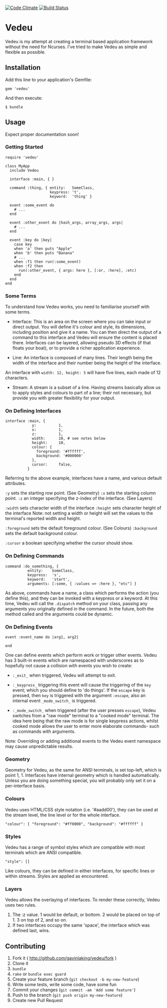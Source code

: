 [![Code Climate](https://codeclimate.com/github/gavinlaking/vedeu.png)](https://codeclimate.com/github/gavinlaking/vedeu)
[![Build Status](https://travis-ci.org/gavinlaking/vedeu.svg?branch=master)](https://travis-ci.org/gavinlaking/vedeu)

# Vedeu

Vedeu is my attempt at creating a terminal based application framework without the need for Ncurses. I've tried to make Vedeu as simple and flexible as possible.


## Installation

Add this line to your application's Gemfile:

    gem 'vedeu'

And then execute:

    $ bundle

## Usage

Expect proper documentation soon!

### Getting Started

    require 'vedeu'

    class MyApp
      include Vedeu

      interface :main, { }

      command :thing, { entity:   SomeClass,
                        keypress: 't',
                        keyword:  'thing' }

      event :some_event do
        # ...
      end

      event :other_event do |hash_args, array_args, args|
        # ...
      end

      event :key do |key|
        case key
        when 'a' then puts "Apple"
        when 'b' then puts "Banana"
        # ...
        when :f1 then run(:some_event)
        when :f2 then
          run(:other_event, { args: here }, [:or, :here], :etc)
        end
      end
    end


### Some Terms

To understand how Vedeu works, you need to familiarise yourself with some terms.

  - Interface: This is an area on the screen where you can take input or direct output. You will define it's colour and style, its dimensions, including position and give it a name. You can then direct the output of a command to this interface and Vedeu will ensure the content is placed there. Interfaces can be layered, allowing pseudo 3D effects (if that floats your boat), or to provide a richer application experience.

  - Line: An interface is composed of many lines. Their length being the width of the interface and their number being the height of the interface.

  An interface with `width: 12, height: 5` will have five lines, each made of 12 characters.

  - Stream: A stream is a subset of a line. Having streams basically allow us to apply styles and colours to part of a line; their not necessary, but provide you with greater flexibility for your output.


### On Defining Interfaces

    interface :main, {
                y:          1,
                x:          1,
                z:          1,
                width:      10, # see notes below
                height:     10,
                colour: {
                  foreground: '#ffffff',
                  background: '#000000'
                },
                cursor:     false,
              }

Referring to the above example, interfaces have a name, and various default attributes.

`:y`          sets the starting row point. (See Geometry)
`:x`          sets the starting column point.
`:z`          an integer specifying the z-index of the interface.
              (See Layers)

`:width`      sets character width of the interface
`:height`     sets character height of the interface
              Note: not setting a width or height will set the values to the terminal's reported width and height.

`:foreground` sets the default foreground colour. (See Colours)
`:background` sets the default background colour.

`:cursor`     a boolean specifying whether the cursor should show.


### On Defining Commands

    command :do_something, {
              entity:    SomeClass,
              keypress:  's',
              keyword:   'start',
              arguments: [:some, { :values => :here }, "etc"] }

As above, commands have a name, a class which performs the action
(you define this), and they can be invoked with a keypress or a keyword. At this time, Vedeu will call the `.dispatch` method on your class, passing any arguments you originally defined in the command. In the future, both the method called and the arguments could be dynamic.

### On Defining Events

    event :event_name do |arg1, arg2|

    end

One can define events which perform work or trigger other events. Vedeu has 3 built-in events which are namespaced with underscores as to hopefully not cause a collision with events you wish to create:

- `:_exit_` when triggered, Vedeu will attempt to exit.

- `:_keypress_` triggering this event will cause the triggering of the `key` event; which you should define to 'do things'. If the `escape` key is pressed, then `key` is triggered with the argument `:escape`, also an internal event `_mode_switch_` is triggered.

- `:_mode_switch_` when triggered (after the user presses `escape`), Vedeu switches from a "raw mode" terminal to a "cooked mode" terminal. The idea here being that the raw mode is for single keypress actions, whilst cooked mode allows the user to enter more elaborate commands- such as commands with arguments.

Note: Overriding or adding additional events to the Vedeu event namespace may cause unpredictable results.


### Geometry

Geometry for Vedeu, as the same for ANSI terminals, is set top-left, which is point 1, 1. Interfaces have internal geometry which is handled automatically. Unless you are doing something special, you will probably only set it on a per-interface basis.


### Colours

Vedeu uses HTML/CSS style notation (i.e. '#aadd00'), they can be used at the stream level, the line level or for the whole interface.

    "colour": { "foreground": "#ff0000", "background": "#ffffff" }


### Styles

Vedeu has a range of symbol styles which are compatible with most terminals which are ANSI compatible.

    "style": []

Like colours, they can be defined in either interfaces, for specific lines or within streams. Styles are applied as encountered.


### Layers

Vedeu allows the overlaying of interfaces. To render these correctly,
Vedeu uses two rules.

  1) The :z value. 1 would be default, or bottom. 2 would be placed on top of 1. 3 on top of 2, and so on.
  2) If two interfaces occupy the same 'space', the interface which was defined last, wins.


## Contributing

1. Fork it ( http://github.com/gavinlaking/vedeu/fork )
2. Clone it
3. `bundle`
4. `rake` or `bundle exec guard`
5. Create your feature branch (`git checkout -b my-new-feature`)
6. Write some tests, write some code, have some fun
7. Commit your changes (`git commit -am 'Add some feature'`)
8. Push to the branch (`git push origin my-new-feature`)
9. Create new Pull Request
